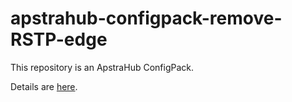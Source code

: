 # apstrahub-configpack-remove-RSTP-edge

This repository is an ApstraHub ConfigPack.

Details are [here](pack/README.md).

